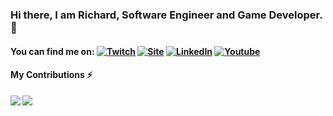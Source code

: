 <!-- Actual text -->
### Hi there, I am Richard, Software Engineer and Game Developer. 👋

#### You can find me on: [![Twitch][1.1]][1]    [![Site][1.2]][2]    [![LinkedIn][1.3]][3]    [![Youtube][1.4]][4]

<!-- Icons -->

[1.1]: https://img.icons8.com/color/30/000000/twitch--v1.png (twitch icon without padding)
[1.2]: https://img.icons8.com/color/30/000000/user-location.png (Site icon without padding)
[1.3]: https://img.icons8.com/color/30/000000/linkedin.png (LinkedIn icon without padding)
[1.4]: https://img.icons8.com/color/30/000000/youtube-play.png (Youtube icon without padding)

<!-- Links to your social media accounts -->

[1]: https://www.twitch.tv/id_akira
[2]: https://www.richardzampieri.com/
[3]: https://www.linkedin.com/in/richardzampieri/
[4]: https://www.youtube.com/channel/UC-LQ5QnaWYUULiMfswEgF4A?view_as=subscriber

#### My Contributions ⚡
<a href="https://github.com/rsaz/github-readme-stats">
  <img align="left" src="https://github-readme-stats.vercel.app/api?username=rsaz&count_private=true&show_icons=true&theme=dracula" />
</a>
<a href="https://github.com/rsaz/github-readme-stats">
  <img align="left" src="https://github-readme-stats.vercel.app/api/top-langs/?username=rsaz&theme=dracula" />
</a>

<!--
**rsaz/rsaz** is a ✨ _special_ ✨ repository because its `README.md` (this file) appears on your GitHub profile.

Here are some ideas to get you started:

- 🔭 I’m currently working on ...
- 🌱 I’m currently learning ...
- 👯 I’m looking to collaborate on ...
- 🤔 I’m looking for help with ...
- 💬 Ask me about ...
- 📫 How to reach me: ...
- 😄 Pronouns: ...
- ⚡ Fun fact: ...
-->
